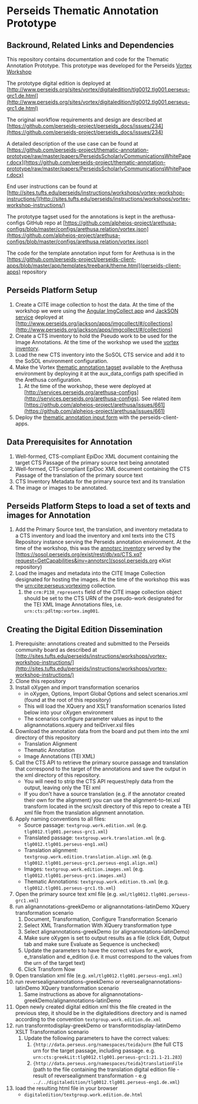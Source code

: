 # Perseids Thematic Annotation Prototype

## Backround, Related Links and Dependencies
This repository contains documentation and code for the Thematic Annotation Prototype.  This prototype was developed for the Perseids [Vortex Workshop](http://sites.tufts.edu/perseids/meetings/vortex-april-16-17-2015/)

The prototype digital edition is deployed at [http://www.perseids.org/sites/vortex/digitaledition/tlg0012.tlg001.perseus-grc1.de.html](http://www.perseids.org/sites/vortex/digitaledition/tlg0012.tlg001.perseus-grc1.de.html)

The original workflow requirements and design are described at [https://github.com/perseids-project/perseids_docs/issues/234](https://github.com/perseids-project/perseids_docs/issues/234)

A detailed description of the use case can be found at [https://github.com/perseids-project/thematic-annotation-prototype/raw/master/papers/PerseidsScholarlyCommunicationsWhitePaper.docx](https://github.com/perseids-project/thematic-annotation-prototype/raw/master/papers/PerseidsScholarlyCommunicationsWhitePaper.docx)

End user instructions can be found at [http://sites.tufts.edu/perseids/instructions/workshops/vortex-workshop-instructions/](http://sites.tufts.edu/perseids/instructions/workshops/vortex-workshop-instructions/)

The prototype tagset used for the annotations is kept in the arethusa-configs GitHub repo at [https://github.com/alpheios-project/arethusa-configs/blob/master/configs/arethusa.relation/vortex.json](https://github.com/alpheios-project/arethusa-configs/blob/master/configs/arethusa.relation/vortex.json)

The code for the template annotation input form for Arethusa is in the [https://github.com/perseids-project/perseids-client-apps/blob/master/app/templates/treebank/theme.html](perseids-client-apps) repository

## Perseids Platform Setup
1. Create a CITE image collection to host the data. At the time of the workshop we were using the [Angular ImgCollect app](https://github.com/perseids-project/imgcollect_angular) and [JackSON service](https://github.com/perseids-project/jackson) deployed at [http://www.perseids.org/jackson/apps/imgcollect/#/collections](http://www.perseids.org/jackson/apps/imgcollect/#/collections)
2. Create a CTS inventory to hold the Pseudo work to be used for the Image Annotations. At the time of the workshop we used the [vortex inventory](https://github.com/perseids-project/cts-inventories/blob/master/vortex.xml).
3. Load the new CTS inventory into the SoSOL CTS service and add it to the SoSOL environment configuration.
4. Make the Vortex [thematic annotation tagset](https://github.com/alpheios-project/arethusa-configs/blob/master/configs/arethusa.relation/vortex.json) available to the Arethusa environment by deploying it at the aux_data_configs path specified in the Arethusa configuration.
    1. At the time of the workshop, these were deployed at [http://services.perseids.org/arethusa-configs](http://services.perseids.org/arethusa-configs). See related item [https://github.com/alpheios-project/arethusa/issues/661](https://github.com/alpheios-project/arethusa/issues/661)
5. Deploy the [thematic annotation input form](http://www.perseids.org/apps/thematic) with the perseids-client-apps. 

## Data Prerequisites for Annotation
1. Well-formed, CTS-compliant EpiDoc XML document containing the target CTS Passage of the primary source text being annotated
2. Well-formed, CTS-compliant EpiDoc XML document containing the CTS Passage of the translation of the primary source text
3. CTS Inventory  Metadata for the primary source text and its translation
4. The image or images to be annotated.

## Perseids Platform Steps to load a set of texts and images for Annotation
1. Add the Primary Source text, the translation, and inventory metadata to a CTS inventory and load the inventory and xml texts into the CTS Repository instance serving the Perseids annotation environment.  At the time of the workshop, this was the [annotsrc inventory](https://github.com/perseids-project/cts-inventories/blob/master/annotsrc.xml) served by the  [https://sosol.perseids.org/exist/rest/db/xq/CTS.xq?request=GetCapabilities&inv=annotsrc](sosol.perseids.org eXist repository)
2. Load the images and metadata into the CITE Image Collection designated for hosting the images.  At the time of the workshop this was the [urn:cite:perseus:vorteximg](http://www.perseids.org/jackson/apps/imgcollect/#/collection/urn:cite:perseus:vorteximg) collection.
    1. the `crm:P138_represents` field of the CITE image collection object should be set to the CTS URN of the pseudo-work designated for the TEI XML Image Annotations files, i.e. `urn:cts:pdltmp:vortex.img001`. 

## Creating the Digital Edition Dissemination
1. Prerequisite: annotations created and submitted to the Perseids community board as described at [http://sites.tufts.edu/perseids/instructions/workshops/vortex-workshop-instructions/](http://sites.tufts.edu/perseids/instructions/workshops/vortex-workshop-instructions/)
2. Clone this repository
3. Install oXygen and import transformation scenarios
    * in oXygen, Options, Import Global Options and select scenarios.xml (found at the root of this repository)
    * This will load the XQuery and XSLT transformation scenarios listed below into your oXygen environment
    * The scenarios configure parameter values as input to the alignannotations.xquery and teiDriver.xsl files
4. Download the annotation data from the board and put them into the xml directory of this repository
    * Translation Alignment
    * Thematic Annotation
    * Image Annotations (TEI XML)
5. Call the CTS API to retrieve the primary source passage and translation that correspond to the target of the annotations and save the output in the xml directory of this repository.
    * You will need to strip the CTS API request/reply data from the output, leaving only the TEI xml
    * If you don't have a source translation (e.g. if the annotator created their own for the alignment) you can use the alignment-to-tei.xsl transform located in the src/xslt directory of this repo to create a TEI xml file from the translation alignment annotation.
6. Apply naming conventions to all files:
    * Source passage: `textgroup.work.edition.xml` (e.g. `tlg0012.tlg001.perseus-grc1.xml`)
    * Translated passage: `textgroup.work.translation.xml` (e.g. `tlg0012.tlg001.perseus-eng1.xml`)
    * Translation alignment: `textgroup.work.edition.translation.align.xml` (e.g. `tlg0012.tlg001.perseus-grc1.perseus-eng1.align.xml`)
    * Images: `textgroup.work.edition.images.xml` (e.g. `tlg0012.tlg001.perseus-grc1.images.xml`)
    * Thematic Annotations: `textgroup.work.edition.tb.xml` (e.g. `tlg0012.tlg001.perseus-grc1.tb.xml`)
7. Open the primary source text xml file (e.g. `xml/tlg0012.tlg001.perseus-grc1.xml`)
8. run alignannotations-greekDemo or alignannotations-latinDemo XQuery transformation scenario
    1. Document, Transformation, Configure Transformation Scenario
    2. Select XML Transformation With XQuery transformation type
    3. Select alignannotations-greekDemo (or alignannotations-latinDemo)
    4. Make sure oXygen is set to output results as a file (click Edit, Output tab and make sure Evaluate as Sequence is unchecked)
    5. Update the parameters to have the correct values for e_work, e_translation and e_edition (i.e. it must correspond to the values from the urn of the target text)
    6. Click Transform Now
9. Open translation xml file (e.g. `xml/tlg0012.tlg001.perseus-eng1.xml`)
10. run reversealignannotations-greekDemo or reversealignannotations-latinDemo XQuery transformation scenario
    1. Same instructions as above for alignannotations-greekDemo/alignannotations-latinDemo
11. Open newly created digital edition xml
    this the file created in the previous step, it should be in the digitaleditions directory and is named according to the convention `textgroup.work.edition.de.xml`
12. run transformtodisplay-greekDemo or transformtodisplay-latinDemo XSLT Transformation scenario
    1. Update the following parameters to have the correct values:
        1. `{http://data.perseus.org/namespaces/teida}urn` (the full CTS urn for the target passage, including passage. e.g. `urn:cts:greekLit:tlg0012.tlg001.perseus-grc1:21.1-21.283`)
        1. `{http://data.perseus.org/namespaces/teida}translationFile` (path to the file containing the translation digital edition file - result of reversealignment transformation - e.g `../../digitaledition/tlg0012.tlg001.perseus-eng1.de.xml`)
14. load the resulting html file in your browser
    * `digitaledition/textgroup.work.edition.de.html`

